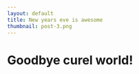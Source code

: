 ```yaml
---
layout: default
title: New years eve is awesome
thumbnail: post-3.png 
---
```


# Goodbye curel world!
